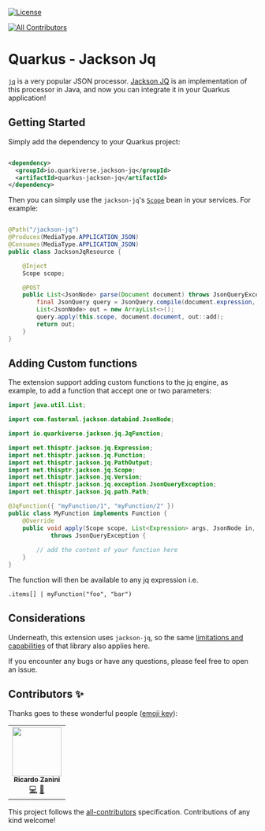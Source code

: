 [![License](https://img.shields.io/badge/License-Apache%202.0-blue.svg)](https://opensource.org/licenses/Apache-2.0)
<!-- ALL-CONTRIBUTORS-BADGE:START - Do not remove or modify this section -->
[![All Contributors](https://img.shields.io/badge/all_contributors-1-orange.svg?style=flat-square)](#contributors-)
<!-- ALL-CONTRIBUTORS-BADGE:END -->

# Quarkus - Jackson Jq

[`jq`](https://stedolan.github.io/jq/) is a very popular JSON processor.
[Jackson JQ](https://github.com/eiiches/jackson-jq) is an implementation of this processor in Java, and now you can
integrate it in your Quarkus application!

## Getting Started

Simply add the dependency to your Quarkus project:

```xml

<dependency>
  <groupId>io.quarkiverse.jackson-jq</groupId>
  <artifactId>quarkus-jackson-jq</artifactId>
</dependency>
```

Then you can simply use the `jackson-jq`'s
[`Scope`](https://github.com/eiiches/jackson-jq/blob/develop/1.x/jackson-jq/src/test/java/examples/Usage.java) bean in
your services. For example:

```java

@Path("/jackson-jq")
@Produces(MediaType.APPLICATION_JSON)
@Consumes(MediaType.APPLICATION_JSON)
public class JacksonJqResource {

    @Inject
    Scope scope;

    @POST
    public List<JsonNode> parse(Document document) throws JsonQueryException {
        final JsonQuery query = JsonQuery.compile(document.expression, Versions.JQ_1_6);
        List<JsonNode> out = new ArrayList<>();
        query.apply(this.scope, document.document, out::add);
        return out;
    }
}
```


## Adding Custom functions

The extension support adding custom functions to the jq engine, as example, to add a function that accept one or two parameters:

```java
import java.util.List;

import com.fasterxml.jackson.databind.JsonNode;

import io.quarkiverse.jackson.jq.JqFunction;

import net.thisptr.jackson.jq.Expression;
import net.thisptr.jackson.jq.Function;
import net.thisptr.jackson.jq.PathOutput;
import net.thisptr.jackson.jq.Scope;
import net.thisptr.jackson.jq.Version;
import net.thisptr.jackson.jq.exception.JsonQueryException;
import net.thisptr.jackson.jq.path.Path;

@JqFunction({ "myFunction/1", "myFunction/2" })
public class MyFunction implements Function {
    @Override
    public void apply(Scope scope, List<Expression> args, JsonNode in, Path path, PathOutput output, Version version)
            throws JsonQueryException {
        
        // add the content of your function here
    }
}
```

The function will then be available to any jq expression i.e.

```shell
.items[] | myFunction("foo", "bar")
```


## Considerations

Underneath, this extension uses `jackson-jq`, so the
same [limitations and capabilities](https://github.com/eiiches/jackson-jq#implementation-status)
of that library also applies here.

If you encounter any bugs or have any questions, please feel free to open an issue.

## Contributors ✨

Thanks goes to these wonderful people ([emoji key](https://allcontributors.org/docs/en/emoji-key)):

<!-- ALL-CONTRIBUTORS-LIST:START - Do not remove or modify this section -->
<!-- prettier-ignore-start -->
<!-- markdownlint-disable -->
<table>
  <tr>
    <td align="center"><a href="https://ricardozanini.medium.com/"><img src="https://avatars.githubusercontent.com/u/1538000?v=4?s=100" width="100px;" alt=""/><br /><sub><b>Ricardo Zanini</b></sub></a><br /><a href="https://github.com/quarkiverse/quarkus-jackson-jq/commits?author=ricardozanini" title="Code">💻</a> <a href="#maintenance-ricardozanini" title="Maintenance">🚧</a></td>
  </tr>
</table>

<!-- markdownlint-restore -->
<!-- prettier-ignore-end -->

<!-- ALL-CONTRIBUTORS-LIST:END -->

This project follows the [all-contributors](https://github.com/all-contributors/all-contributors) specification. Contributions of any kind welcome!

